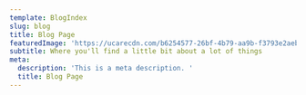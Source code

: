 ```yaml
---
template: BlogIndex
slug: blog
title: Blog Page
featuredImage: 'https://ucarecdn.com/b6254577-26bf-4b79-aa9b-f3793e2aebdc/'
subtitle: Where you'll find a little bit about a lot of things
meta:
  description: 'This is a meta description. '
  title: Blog Page
---
```


